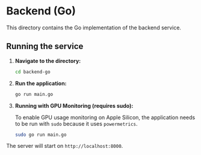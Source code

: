 # Backend (Go)

This directory contains the Go implementation of the backend service.

## Running the service

1.  **Navigate to the directory:**
    ```sh
    cd backend-go
    ```

2.  **Run the application:**
    ```sh
    go run main.go
    ```

3.  **Running with GPU Monitoring (requires sudo):**

    To enable GPU usage monitoring on Apple Silicon, the application needs to be run with `sudo` because it uses `powermetrics`.

    ```sh
    sudo go run main.go
    ```

The server will start on `http://localhost:8000`.

